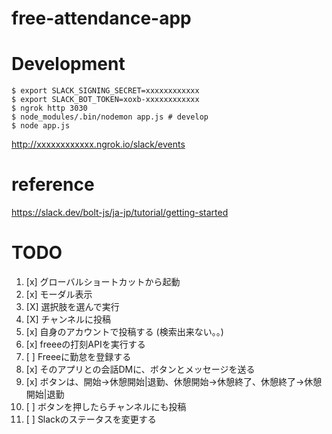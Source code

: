 # free-attendance-app



# Development

```
$ export SLACK_SIGNING_SECRET=xxxxxxxxxxxx
$ export SLACK_BOT_TOKEN=xoxb-xxxxxxxxxxxx
$ ngrok http 3030
$ node_modules/.bin/nodemon app.js # develop
$ node app.js
```

http://xxxxxxxxxxxx.ngrok.io/slack/events

# reference

https://slack.dev/bolt-js/ja-jp/tutorial/getting-started


# TODO

1. [x] グローバルショートカットから起動
2. [x] モーダル表示
3. [X] 選択肢を選んで実行
3. [X] チャンネルに投稿
4. [x] 自身のアカウントで投稿する (検索出来ない。。)
5. [x] freeeの打刻APIを実行する
6. [ ] Freeeに勤怠を登録する
7. [x] そのアプリとの会話DMに、ボタンとメッセージを送る
8. [x] ボタンは、開始→休憩開始|退勤、休憩開始→休憩終了、休憩終了→休憩開始|退勤
9. [ ] ボタンを押したらチャンネルにも投稿
10. [ ] Slackのステータスを変更する
